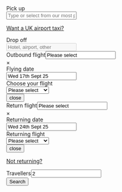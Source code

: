 


<form id="transfersEngine" accept-charset="UTF-8" action="//trip.holidayextras.co.uk/resortTransfers/availability?agent=undefined&amp;agentgroup=undefined&amp;typeRID=undefined&amp;domain=www.holidayextras.com&amp;pick_up=undefined&amp;drop_off=undefined&amp;pick_up_type=undefined&amp;drop_off_type=undefined&amp;from=2025-09-17 12:00&amp;adults=2&amp;children=0&amp;infants=0&amp;Email=ayoola.ogunrekun@holidayextras.com&amp;to=2025-09-24 12:00&amp;product=rt&amp;rule_set=hx" class="panel panel-default experimentEngine" method="GET" data-type-fb1b14f0="c04ae19576"><div class="panel-body" data-type-fb1b14f0="c04ae19576"><div class="row flightEngine"><div class="form-group pickUpLocation" data-type-5c837d08="5860ff28bd"><label for="pickUpLocationInput" data-type-5c837d08="5860ff28bd">Pick up</label><i class="fa fa-search" data-type-5c837d08="5860ff28bd"></i><div id="pickUpLocation" class="open" data-type-5c837d08="5860ff28bd"><input data-hxtrack-name="transfers_pick_up_location_search" id="pickUpLocationInput" autocomplete="off" class="form-control" type="text" placeholder="Type or select from our most popular" value="" data-type-5c837d08="5860ff28bd"></div><p class="text-muted pull-right small" data-type-5c837d08="5860ff28bd"><a href="https://www.holidayextras.com/airport-taxi.html" data-type-5c837d08="5860ff28bd">Want a UK airport taxi?</a></p></div><div class="form-group dropOffLocation" data-type-140f7b16="2ac39b5fc6"><label for="dropOffLocationInput" data-type-140f7b16="2ac39b5fc6">Drop off</label><i class="fa fa-search" data-type-140f7b16="2ac39b5fc6"></i><div id="dropOffLocation" class="open" data-type-140f7b16="2ac39b5fc6"><input data-hxtrack-name="transfers_drop_off_location_search" id="dropOffLocationInput" autocomplete="off" class="form-control" type="text" placeholder="Hotel, airport, other" disabled="" value="" data-type-140f7b16="2ac39b5fc6"></div></div><div class="form-group flightInput" data-type-df16e705="4c94b57706"><label for="outboundFlightInput" data-type-df16e705="4c94b57706">Outbound flight</label><input type="text" class="form-control" readonly="" name="outboundFlight" id="outboundFlightInput" value="Please select" data-type-df16e705="4c94b57706"><div id="outboundFlightSelect" role="tooltip" class="fade popover bottom hidden" data-type-df16e705="4c94b57706"><div class="popover-content" data-type-df16e705="4c94b57706"><span class="pull-right closeCross" data-type-df16e705="4c94b57706">×</span><div class="form-group dateMulti" data-type-7ea76bef="029f0f4564"><label for="ArrivalSelectTr" data-type-7ea76bef="029f0f4564">Flying date</label><div class="dateOnly" data-type-7ea76bef="029f0f4564"><input class="picker__input arrivalPicker form-control" id="ArrivalSelectTr" name="Arrival" type="text" readonly="" aria-haspopup="true" aria-expanded="false" aria-readonly="false" value="Wed 17th Sept 25" data-type-7ea76bef="029f0f4564"></div></div><div class="flightInput form-group" data-type-8e1b9a98="a6b5512206"><input type="hidden" name="flight_number" value="" data-type-8e1b9a98="a6b5512206"><label for="flightInputCP" data-type-8e1b9a98="a6b5512206">Choose your flight</label><div class="" id="flightSearch" data-type-73f5188b="29ec4e8398"><select id="flightInputCP" name="flight_number_dropdown" class="form-control" data-type-73f5188b="29ec4e8398"><option value="TBC" data-type-73f5188b="29ec4e8398">Please select</option><option value="flight_not_listed" data-type-73f5188b="29ec4e8398">Flight not listed</option></select></div></div><button class="btn btn-primary d-block d-sm-none" id="outboundFlightSelect__closeButton">close</button></div></div></div><div class="form-group flightInput" data-type-786e0f5e="78b133e13a"><label for="returnFlightInput" data-type-786e0f5e="78b133e13a">Return flight</label><input type="text" class="form-control" readonly="" name="returnFlight" id="returnFlightInput" value="Please select" data-type-786e0f5e="78b133e13a"><div id="outboundFlightSelect" role="tooltip" class="fade popover bottom hidden" data-type-786e0f5e="78b133e13a"><div class="popover-content" data-type-786e0f5e="78b133e13a"><span class="pull-right closeCross" data-type-786e0f5e="78b133e13a">×</span><div class="form-group dateMulti" data-type-e5ad4fb9="82cf3e0a56"><label for="DepartSelectTr" data-type-e5ad4fb9="82cf3e0a56"> Returning date</label><div class="dateOnly" data-type-e5ad4fb9="82cf3e0a56"><input id="DepartSelectTr" class="picker__input departPicker form-control" name="Depart" type="text" readonly="" aria-haspopup="true" aria-expanded="false" aria-readonly="false" value="Wed 24th Sept 25" data-type-e5ad4fb9="82cf3e0a56"></div></div><div class="flightInput form-group" data-type-131dc832="152aa560bd"><input type="hidden" name="return_flight_number" value="" data-type-131dc832="152aa560bd"><label for="returnFlightInputCP" data-type-131dc832="152aa560bd">Returning flight</label><div class="" id="flightSearch" data-type-e12de973="b99545fbbe"><select id="returnFlightInputCP" name="return_flight_number_dropdown" class="form-control" data-type-e12de973="b99545fbbe"><option value="TBC" data-type-e12de973="b99545fbbe">Please select</option><option value="flight_not_listed" data-type-e12de973="b99545fbbe">Flight not listed</option></select></div></div><button class="btn btn-primary d-block d-sm-none" id="returnFlightSelect__closeButton">close</button></div></div><p class="text-muted pull-right small" data-type-786e0f5e="78b133e13a"><a href="#" data-type-786e0f5e="78b133e13a">Not returning?</a></p></div><div class="form-group passengers" data-type-1024da43="929d92c97f"><label for="passengersInput" data-type-1024da43="929d92c97f">Travellers</label><input class="form-control" readonly="" name="passengersInput" id="passengersInput" value="2" data-type-1024da43="929d92c97f"></div><div class="form-group submit" data-type-a7396b10="80bf8d3440"><div class="form-group" data-type-e6935254="72d5efad0e"><button class="btn btn-primary btn-block hxtrack" data-hxtrack-name="engine_search_button" data-hxtrack-value="airport_transfer" type="submit" data-type-e6935254="72d5efad0e" data-gtm-vis-recent-on-screen31577425_1394="553" data-gtm-vis-first-on-screen31577425_1394="553" data-gtm-vis-total-visible-time31577425_1394="100" data-gtm-vis-has-fired31577425_1394="1">Search</button></div></div></div></div></form>